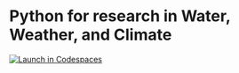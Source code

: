 # Python for research in Water, Weather, and Climate


[![Launch in Codespaces](https://img.shields.io/badge/Codespaces-Launch-green)](https://github.com/codespaces/new?hide_repo_select=true&ref=main&repo=565319270)
